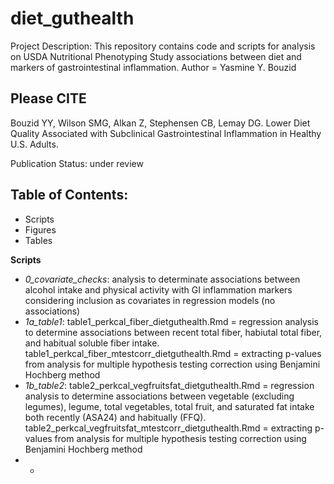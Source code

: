 # diet_guthealth

Project Description: This repository contains code and scripts for analysis on USDA Nutritional Phenotyping Study associations between diet and markers of gastrointestinal inflammation. 
Author = Yasmine Y. Bouzid

## Please CITE
Bouzid YY, Wilson SMG, Alkan Z, Stephensen CB, Lemay DG. Lower Diet Quality Associated with Subclinical Gastrointestinal Inflammation in Healthy U.S. Adults. 

Publication Status: under review

## Table of Contents: 

- Scripts
- Figures
- Tables

**Scripts**

- *0_covariate_checks*: analysis to determinate associations between alcohol intake and physical activity with GI inflammation markers considering inclusion as covariates in regression models (no associations)
- *1a_table1*: table1_perkcal_fiber_dietguthealth.Rmd = regression analysis to determine associations between recent total fiber, habiutal total fiber, and habitual soluble fiber intake. table1_perkcal_fiber_mtestcorr_dietguthealth.Rmd = extracting p-values from analysis for multiple hypothesis testing correction using Benjamini Hochberg method
- *1b_table2*: table2_perkcal_vegfruitsfat_dietguthealth.Rmd = regression analysis to determine associations between vegetable (excluding legumes), legume, total vegetables, total fruit, and saturated fat intake both recently (ASA24) and habitually (FFQ). table2_perkcal_vegfruitsfat_mtestcorr_dietguthealth.Rmd = extracting p-values from analysis for multiple hypothesis testing correction using Benjamini Hochberg method
- *


